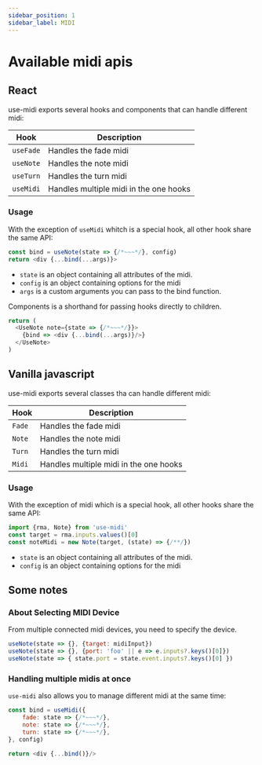 ```yaml
---
sidebar_position: 1
sidebar_label: MIDI
---
```


# Available midi apis

## React

use-midi exports several hooks and components that can handle different midi:

| Hook         | Description                                |
| ------------ | ------------------------------------------ |
| `useFade`    | Handles the fade midi                      |
| `useNote`    | Handles the note midi                      |
| `useTurn`    | Handles the turn midi                      |
| `useMidi`    | Handles multiple midi in the one hooks     |

### Usage

With the exception of `useMidi` whitch is a special hook, all other hook share the same API:

```js
const bind = useNote(state => {/*~~~*/}, config)
return <div {...bind(...args)}>
```

- `state` is an object containing all attributes of the midi.
- `config` is an object containing options for the midi
- `args` is a custom arguments you can pass to the bind function.

Components is a shorthand for passing hooks directly to children.

```js
return (
  <UseNote note={state => {/*~~~*/}}>
    {bind => <div {...bind(...args)}/>}
  </UseNote>
)
```

## Vanilla javascript

use-midi exports several classes tha can handle different midi:

| Hook         | Description                                |
| ------------ | ------------------------------------------ |
| `Fade`       | Handles the fade midi                      |
| `Note`       | Handles the note midi                      |
| `Turn`       | Handles the turn midi                      |
| `Midi`       | Handles multiple midi in the one hooks     |

### Usage

With the exception of midi which is a special hook, all other hooks share the same API:

```js
import {rma, Note} from 'use-midi'
const target = rma.inputs.values()[0]
const noteMidi = new Note(target, (state) => {/**/})
```

- `state` is an object containing all attributes of the midi.
- `config` is an object containing options for the midi

## Some notes

### About Selecting MIDI Device

From multiple connected midi devices, you need to specify the device.

```js
useNote(state => {}, {target: midiInput})
useNote(state => {}, {port: 'foo' || e => e.inputs?.keys()[0]})
useNote(state => { state.port = state.event.inputs?.keys()[0] })
```

### Handling multiple midis at once

`use-midi` also allows you to manage different midi at the same time:

```js
const bind = useMidi({
    fade: state => {/*~~~*/},
    note: state => {/*~~~*/},
    turn: state => {/*~~~*/},
}, config)

return <div {...bind()}/>
```
